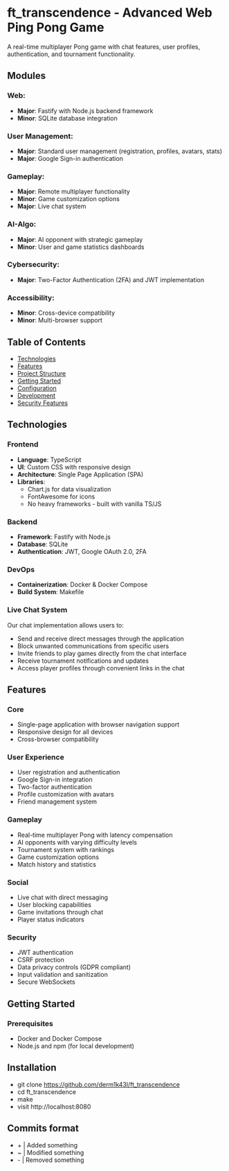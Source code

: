 # ft_transcendence - Advanced Web Ping Pong Game

A real-time multiplayer Pong game with chat features, user profiles, authentication, and tournament functionality.

## Modules
### Web:
- **Major**: Fastify with Node.js backend framework
- **Minor**: SQLite database integration

### User Management:
- **Major**: Standard user management (registration, profiles, avatars, stats)
- **Major**: Google Sign-in authentication

### Gameplay:
- **Major**: Remote multiplayer functionality
- **Minor**: Game customization options
- **Major**: Live chat system

### AI-Algo:
- **Major**: AI opponent with strategic gameplay
- **Minor**: User and game statistics dashboards

### Cybersecurity:
- **Major**: Two-Factor Authentication (2FA) and JWT implementation

### Accessibility:
- **Minor**: Cross-device compatibility
- **Minor**: Multi-browser support

## Table of Contents
- [Technologies](#technologies)
- [Features](#features)
- [Project Structure](#project-structure)
- [Getting Started](#getting-started)
- [Configuration](#configuration)
- [Development](#development)
- [Security Features](#security-features)

## Technologies

### Frontend
- **Language**: TypeScript
- **UI**: Custom CSS with responsive design
- **Architecture**: Single Page Application (SPA)
- **Libraries**:
  - Chart.js for data visualization
  - FontAwesome for icons
  - No heavy frameworks - built with vanilla TS/JS

### Backend 
- **Framework**: Fastify with Node.js
- **Database**: SQLite
- **Authentication**: JWT, Google OAuth 2.0, 2FA

### DevOps
- **Containerization**: Docker & Docker Compose
- **Build System**: Makefile

### Live Chat System
Our chat implementation allows users to:
- Send and receive direct messages through the application
- Block unwanted communications from specific users
- Invite friends to play games directly from the chat interface
- Receive tournament notifications and updates
- Access player profiles through convenient links in the chat

## Features

### Core
- Single-page application with browser navigation support
- Responsive design for all devices
- Cross-browser compatibility

### User Experience
- User registration and authentication
- Google Sign-in integration
- Two-factor authentication
- Profile customization with avatars
- Friend management system

### Gameplay
- Real-time multiplayer Pong with latency compensation
- AI opponents with varying difficulty levels
- Tournament system with rankings
- Game customization options
- Match history and statistics

### Social
- Live chat with direct messaging
- User blocking capabilities
- Game invitations through chat
- Player status indicators

### Security
- JWT authentication
- CSRF protection
- Data privacy controls (GDPR compliant)
- Input validation and sanitization
- Secure  WebSockets

## Getting Started

### Prerequisites
- Docker and Docker Compose
- Node.js and npm (for local development)

## Installation
- git clone https://github.com/derm1k43l/ft_transcendence
- cd ft_transcendence
- make
- visit http://localhost:8080

## Commits format
- \+ | Added something 
- ~ | Modified something
- \- | Removed something